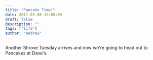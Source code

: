 ```yaml
---
title: "Pancake Time!"
date: 2011-03-08 19:05:09
draft: false
description: ""
tags: ["life"]
author: "Andrew"
---
```


Another Shrove Tuesday arrives and now we're going to head out to Pancakes at Dave's.
